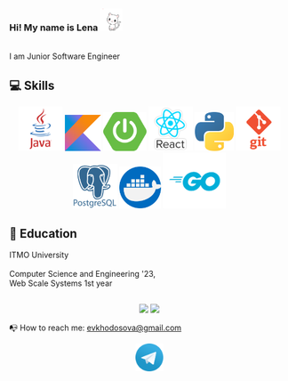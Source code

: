 ### Hi! My name is Lena <img height=40 width=40 src="https://github.com/ImLena/ImLena/blob/main/resources/kind.gif"/>
<br>
I am Junior Software Engineer

## 💻 Skills
<div align='center'>
  <img height=80 src="https://github.com/ImLena/ImLena/blob/main/resources/java.png"/>
  <img height=65 src="https://github.com/ImLena/ImLena/blob/main/resources/Kotlin_Icon.png"/>
  <img height=70 src="https://github.com/ImLena/ImLena/blob/main/resources/spring_boot_logo.png"/>
  <img height=80 src="https://github.com/ImLena/ImLena/blob/main/resources/react.png"/>      
  <img height=70 src="https://github.com/ImLena/ImLena/blob/main/resources/python.png"/>  
  <img height=80 src="https://github.com/ImLena/ImLena/blob/main/resources/git.png"/>
  <img height=80 src="https://github.com/ImLena/ImLena/blob/main/resources/postgresql.png"/>
  <img height=75 src="https://github.com/ImLena/ImLena/blob/main/resources/docker.png"/>
  <img height=100 src="https://github.com/ImLena/ImLena/blob/main/resources/go-logo.png"/>

  </div>
  
## 🏫 Education
  ITMO University
  <br></br>
  Computer Science and Engineering '23,<br>
  Web Scale Systems 1st year

##
<p align='center'>
   <a href="https://github-readme-stats.vercel.app/api?username=imlena&show_icons=true&count_private=true&theme=tokyonight&hide=issues,prs"><img
           height=150
           src="https://github-readme-stats.vercel.app/api?username=imlena&show_icons=true&count_private=true&theme=tokyonight&hide=issues,prs"/></a>
   <a href="https://github.com/romankh3/github-readme-stats"><img height=150
                                                                  src="https://github-readme-stats.vercel.app/api/top-langs/?username=imlena&layout=compact&theme=tokyonight"/></a>
</p>

📭 How to reach me: evkhodosova@gmail.com
<p align='center'>
 <a href="https://t.me/yesimlena"><img height=50 src="https://github.com/ImLena/ImLena/blob/main/resources/tg.png"/></a>
</p>
